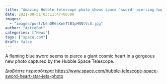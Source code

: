 ```yaml
---
title: "Amazing Hubble telescope photo shows space 'sword' piercing huge celestial 'heart'"
date: 2021-08-31T03:11:47+00:00
images:
  - "images/post/b6nQR6sKokTtB3pHNNtVcS.jpg"
author: "AstroBot"
categories: ["News"]
tags: ["space.com"]
draft: false
---
```


A flaming blue sword seems to pierce a giant cosmic heart in a gorgeous new photo captured by the Hubble Space Telescope. 

Διαβάστε περισσότερα: https://www.space.com/hubble-telescope-space-sword-heart-star-jets-photo
